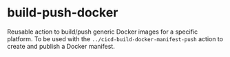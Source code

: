# build-push-docker

Reusable action to build/push generic Docker images for a specific platform. To
be used with the `../cicd-build-docker-manifest-push` action to create and
publish a Docker manifest.
